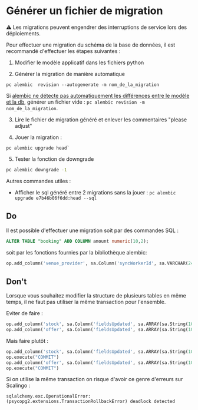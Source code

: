 # Générer un fichier de migration

⚠️ Les migrations peuvent engendrer des interruptions de service lors des déploiements.

Pour effectuer une migration du schéma de la base de données, il est recommandé d'effectuer les étapes suivantes :

1. Modifier le modèle applicatif dans les fichiers python

2. Générer la migration de manière automatique

```
pc alembic  revision --autogenerate -m nom_de_la_migration
```

Si [alembic ne détecte pas automatiquement les différences entre le modèle et la db](https://alembic.sqlalchemy.org/en/latest/autogenerate.html#what-does-autogenerate-detect-and-what-does-it-not-detect), générer un fichier vide : `pc alembic revision -m nom_de_la_migration`.

3. Lire le fichier de migration généré et enlever les commentaires "please adjust"

4. Jouer la migration :

```
pc alembic upgrade head`
```

5. Tester la fonction de downgrade

```bash
pc alembic downgrade -1
```

Autres commandes utiles :

- Afficher le sql généré entre 2 migrations sans la jouer : `pc alembic upgrade e7b46b06f6dd:head --sql`

## Do

Il est possible d'effectuer une migration soit par des commandes SQL :

```SQL
ALTER TABLE "booking" ADD COLUMN amount numeric(10,2);
```

soit par les fonctions fournies par la bibliothèque alembic:

```python
op.add_column('venue_provider', sa.Column('syncWorkerId', sa.VARCHAR(24), nullable=True))
```

## Don't

Lorsque vous souhaitez modifier la structure de plusieurs tables en même temps,
il ne faut pas utiliser la même transaction pour l'ensemble.

Eviter de faire :

```python
op.add_column('stock', sa.Column('fieldsUpdated', sa.ARRAY(sa.String(100)), nullable=False, server_default="{}"))
op.add_column('offer', sa.Column('fieldsUpdated', sa.ARRAY(sa.String(100)), nullable=False, server_default="{}"))
```

Mais faire plutôt :

```python
op.add_column('stock', sa.Column('fieldsUpdated', sa.ARRAY(sa.String(100)), nullable=False, server_default="{}"))
op.execute("COMMIT")
op.add_column('offer', sa.Column('fieldsUpdated', sa.ARRAY(sa.String(100)), nullable=False, server_default="{}"))
op.execute("COMMIT")
```

Si on utilise la même transaction on risque d'avoir ce genre d'erreurs sur Scalingo :

```
sqlalchemy.exc.OperationalError: (psycopg2.extensions.TransactionRollbackError) deadlock detected
```

